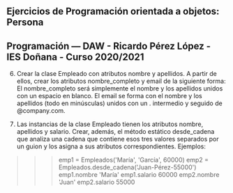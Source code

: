 Ejercicios de Programación orientada a objetos: Persona
---
Programación — DAW - Ricardo Pérez López - IES Doñana - Curso 2020/2021
---

6. Crear la clase Empleado con atributos nombre y apellidos. A partir de ellos, crear los
atributos nombre_completo y email de la siguiente forma:
El nombre_completo será simplemente el nombre y los apellidos unidos con un
espacio en blanco.
El email se forma con el nombre y los apellidos (todo en minúsculas) unidos con
un . intermedio y seguido de @company.com.

7. Las instancias de la clase Empleado tienen los atributos nombre, apellidos y salario.
Crear, además, el método estático desde_cadena que analiza una cadena que contiene
esos tres valores separados por un guion y los asigna a sus atributos correspondientes.
Ejemplos:
>>> emp1 = Empleados('María', 'García', 60000)
>>> emp2 = Empleados.desde_cadena('Juan-Pérez-55000')
>>> emp1.nombre
'María'
>>> emp1.salario
60000
>>> emp2.nombre
'Juan'
>>> emp2.salario
55000
